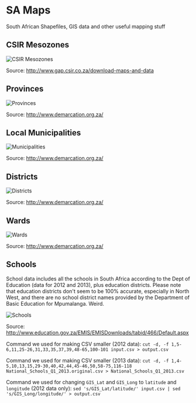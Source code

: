 SA Maps
=======

South African Shapefiles, GIS data and other useful mapping stuff

CSIR Mesozones
--------------

![CSIR Mesozones](https://raw.github.com/j-norwood-young/SA-Maps/master/Examples/mesozones.png "CSIR Mesozones")

Source: http://www.gap.csir.co.za/download-maps-and-data

Provinces
---------

![Provinces](https://raw.github.com/j-norwood-young/SA-Maps/master/Examples/provinces.png "Provinces")

Source: http://www.demarcation.org.za/

Local Municipalities
--------------------

![Municipalities](https://raw.github.com/j-norwood-young/SA-Maps/master/Examples/municipalities.png "Municipalities")

Source: http://www.demarcation.org.za/

Districts
---------

![Districts](https://raw.github.com/j-norwood-young/SA-Maps/master/Examples/districts.png "Districts")

Source: http://www.demarcation.org.za/

Wards
-----

![Wards](https://raw.github.com/j-norwood-young/SA-Maps/master/Examples/wards.png "Wards")

Source: http://www.demarcation.org.za/

Schools
-------

School data includes all the schools in South Africa according to the Dept of Education (data for 2012 and 2013), plus education districts. Please note that education districts don't seem to be 100% accurate, especially in North West, and there are no school district names provided by the Department of Basic Education for Mpumalanga. Weird.

![Schools](https://raw.github.com/j-norwood-young/SA-Maps/master/Examples/schools.png "South African schools with govt schools in red and private schools in green")

Source: http://www.education.gov.za/EMIS/EMISDownloads/tabid/466/Default.aspx

Command we used for making CSV smaller (2012 data): 
```cut -d, -f 1,5-6,11,25-26,31,33,35,37,39,48-65,100-101 input.csv > output.csv```

Command we used for making CSV smaller (2013 data): 
```cut -d, -f 1,4-5,10,13,15,29-30,40,42,44,45-46,50,58-75,116-118 National_Schools_Q1_2013.original.csv > National_Schools_Q1_2013.csv```

Command we used for changing ``GIS_Lat`` and ``GIS_Long`` to ``latitude`` and ``longitude`` (2012 data only): 
```sed 's/GIS_Lat/latitude/' input.csv | sed 's/GIS_Long/longitude/' > output.csv```